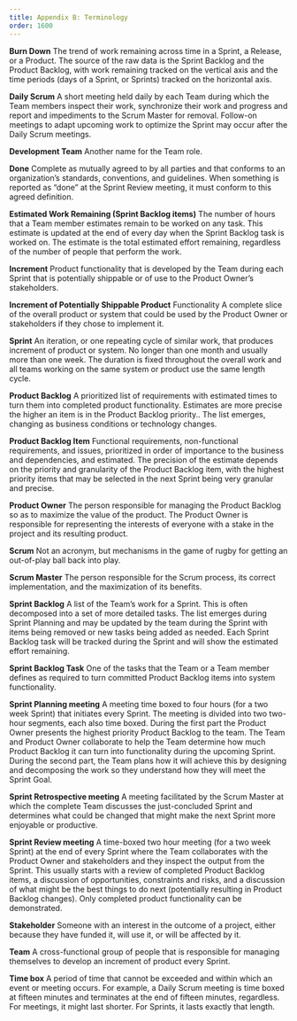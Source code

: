 ```yaml
---
title: Appendix B: Terminology
order: 1600
---
```


**Burn Down**
The trend of work remaining across time in a Sprint, a Release, or a Product. The source of the raw data is the Sprint Backlog and the Product Backlog, with work remaining tracked on the vertical axis and the time periods (days of a Sprint, or Sprints) tracked on the horizontal axis.

**Daily Scrum**
A short meeting held daily by each Team during which the Team members inspect their work, synchronize their work and progress and report and impediments to the Scrum Master for removal. Follow-on meetings to adapt upcoming work to optimize the Sprint may occur after the Daily Scrum meetings.

**Development Team**
Another name for the Team role.

**Done**
Complete as mutually agreed to by all parties and that conforms to an organization’s standards, conventions, and guidelines. When something is reported as “done” at the Sprint Review meeting, it must conform to this agreed definition.

**Estimated Work Remaining (Sprint Backlog items)**
The number of hours that a Team member estimates remain to be worked on any task. This estimate is updated at the end of every day when the Sprint Backlog task is worked on. The estimate is the total estimated effort remaining, regardless of the number of people that perform the work.

**Increment**
Product functionality that is developed by the Team during each Sprint that is potentially shippable or of use to the Product Owner’s stakeholders.

**Increment of Potentially Shippable Product**
Functionality A complete slice of the overall product or system that could be used by the Product Owner or stakeholders if they chose to implement it. 

**Sprint**
An iteration, or one repeating cycle of similar work, that produces increment of product or system. No longer than one month and usually more than one week. The duration is fixed throughout the overall work and all teams working on the same system or product use the same length cycle.

**Product Backlog**
A prioritized list of requirements with estimated times to turn them into completed product functionality. Estimates are more precise the higher an item is in the Product Backlog priority.. The list emerges, changing as business conditions or technology changes.

**Product Backlog Item**
Functional requirements, non-functional requirements, and issues, prioritized in order of importance to the business and dependencies, and estimated. The precision of the estimate depends on the priority and granularity of the Product Backlog item, with the highest priority items that may be selected in the next Sprint being very granular and precise.

**Product Owner**
The person responsible for managing the Product Backlog so as to maximize the value of the product. The Product Owner is responsible for representing the interests of everyone with a stake in the project and its resulting product.

**Scrum**
Not an acronym, but mechanisms in the game of rugby for getting an out-of-play ball back into play.

**Scrum Master**
The person responsible for the Scrum process, its correct implementation, and the maximization of its benefits.

**Sprint Backlog**
A list of the Team’s work for a Sprint. This is often decomposed into a set of more detailed tasks.  The list emerges during Sprint Planning and may be updated by the team during the Sprint with items being removed or new tasks being added as needed. Each Sprint Backlog task will be tracked during the Sprint and will show the estimated effort remaining.

**Sprint Backlog Task**
One of the tasks that the Team or a Team member defines as required to turn committed Product Backlog items into system functionality.

**Sprint Planning meeting**
A meeting time boxed to four hours (for a two week Sprint) that initiates every Sprint. The meeting is divided into two two-hour segments, each also time boxed. During the first part the Product Owner presents the highest priority Product Backlog to the team. The Team and Product Owner collaborate to help the Team determine how much Product Backlog it can turn into functionality during the upcoming Sprint. During the second part, the Team plans how it will achieve this by designing and decomposing the work so they understand how they will meet the Sprint Goal.

**Sprint Retrospective meeting**
A meeting facilitated by the Scrum Master at which the complete Team discusses the just-concluded Sprint and determines what could be changed that might make the next Sprint more enjoyable or productive.

**Sprint Review meeting**
A time-boxed two hour meeting (for a two week Sprint) at the end of every Sprint where the Team collaborates with the Product Owner and stakeholders and they inspect the output from the Sprint. This usually starts with a review of completed Product Backlog items, a discussion of opportunities, constraints and risks, and a discussion of what might be the best things to do next (potentially resulting in Product Backlog changes). Only completed product functionality can be demonstrated.

**Stakeholder**
Someone with an interest in the outcome of a project, either because they have funded it, will use it, or will be affected by it.

**Team**
A cross-functional group of people that is responsible for managing themselves to develop an increment of product every Sprint. 

**Time box**
A period of time that cannot be exceeded and within which an event or meeting occurs. For example, a Daily Scrum meeting is time boxed at fifteen minutes and terminates at the end of fifteen minutes, regardless. For meetings, it might last shorter. For Sprints, it lasts exactly that length.
